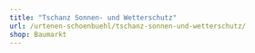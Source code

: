 ```yaml
---
title: "Tschanz Sonnen- und Wetterschutz"
url: /urtenen-schoenbuehl/tschanz-sonnen-und-wetterschutz/
shop: Baumarkt
---
```

